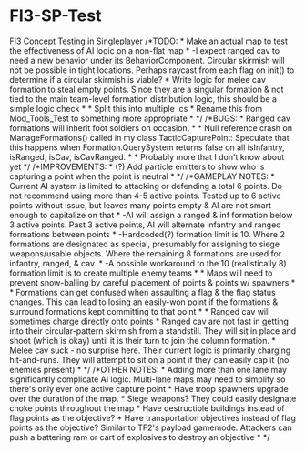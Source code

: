 # FI3-SP-Test
FI3 Concept Testing in Singleplayer
/*TODO:
     * Make an actual map to test the effectiveness of AI logic on a non-flat map
     *  -I expect ranged cav to need a new behavior under its BehaviorComponent. Circular skirmish will not be possible in tight locations. Perhaps raycast from each flag on init() to determine if a circular skirmish is viable?
     * Write logic for melee cav formation to steal empty points. Since they are a singular formation & not tied to the main team-level formation distribution logic, this should be a simple logic check 
     * 
     * Split this into multiple .cs
     * Rename this from Mod_Tools_Test to something more appropriate
     * 
     */
/*BUGS:
     * Ranged cav formations will inherit foot soldiers on occasion.
     * 
     * Null reference crash on ManageFormations() called in my class TacticCapturePoint: Speculate that this happens when Formation.QuerySystem returns false on all isInfantry, isRanged, isCav, isCavRanged. 
     * 
     * Probably more that I don't know about yet
     */
/*IMPROVEMENTS:
     * (?) Add particle emitters to show who is capturing a point when the point is neutral
     * 
     */
/*GAMEPLAY NOTES:
     * Current AI system is limited to attacking or defending a total 6 points. Do not recommend using more than 4-5 active points. Tested up to 6 active points without issue, but leaves many points empty & AI are not smart enough to capitalize on that
     *  -AI will assign a ranged & inf formation below 3 active points. Past 3 active points, AI will alternate infantry and ranged formations between points
     *  -Hardcoded(?) formation limit is 10. Where 2 formations are designated as special, presumably for assigning to siege weapons/usable objects. Where the remaining 8 formations are used for infantry, ranged, & cav.
     *  -A possible workaround to the 10 (realistically 8) formation limit is to create multiple enemy teams
     * 
     * Maps will need to prevent snow-balling by careful placement of points & points w/ spawners 
     * 
     * Formations can get confused when assaulting a flag & the flag status changes. This can lead to losing an easily-won point if the formations & surround formations kept committing to that point
     * 
     * Ranged cav will sometimes charge directly onto points
     * Ranged cav are not fast in getting into their circular-pattern skirmish from a standstill. They will sit in place and shoot (which is okay) until it is their turn to join the column formation. 
     * Melee cav suck - no surprise here. Their current logic is primarily charging hit-and-runs. They will attempt to sit on a point if they can easily cap it (no enemies present)
     * 
     */
/*OTHER NOTES:
     * Adding more than one lane may significantly complicate AI logic. Multi-lane maps may need to simplify so there's only ever one active capture point
     * Have troop spawners upgrade over the duration of the map.
     * Siege weapons? They could easily designate choke points throughout the map
     * Have destructible buildings instead of flag points as the objective?
     * Have transportation objectives instead of flag points as the objective? Similar to TF2's payload gamemode. Attackers can push a battering ram or cart of explosives to destroy an objective
     * 
     */
